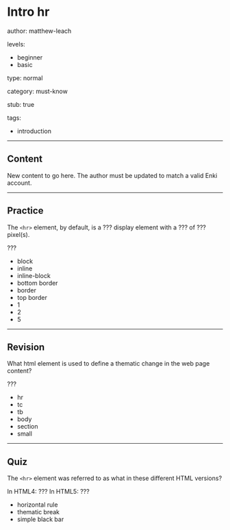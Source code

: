 # Intro hr
author: matthew-leach

levels:
  - beginner
  - basic

type: normal

category: must-know

stub: true


tags:
  - introduction


---
## Content

New content to go here. The author must be updated to match a valid Enki account.

---
## Practice

The `<hr>` element, by default, is a ??? display element with a ??? of ??? pixel(s).

???

* block
* inline
* inline-block
* bottom border
* border
* top border
* 1
* 2
* 5

---
## Revision

What html element is used to define a thematic change in the web page content?

???

* hr
* tc
* tb
* body
* section
* small

---
## Quiz

The `<hr>` element was referred to as what in these different HTML versions? 

In HTML4: ???
In HTML5: ???

* horizontal rule
* thematic break
* simple black bar

